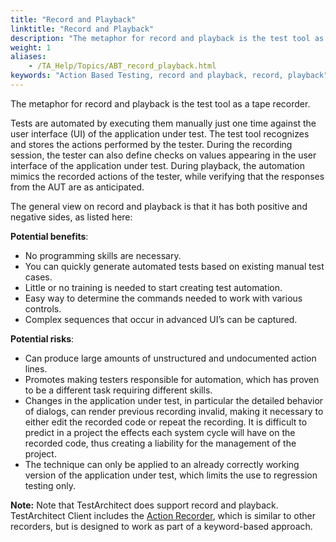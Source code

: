 ```yaml
--- 
title: "Record and Playback"
linktitle: "Record and Playback"
description: "The metaphor for record and playback is the test tool as a tape recorder."
weight: 1
aliases: 
    - /TA_Help/Topics/ABT_record_playback.html
keywords: "Action Based Testing, record and playback, record, playback"
---
```


The metaphor for record and playback is the test tool as a tape recorder.

Tests are automated by executing them manually just one time against the user interface \(UI\) of the application under test. The test tool recognizes and stores the actions performed by the tester. During the recording session, the tester can also define checks on values appearing in the user interface of the application under test. During playback, the automation mimics the recorded actions of the tester, while verifying that the responses from the AUT are as anticipated.

The general view on record and playback is that it has both positive and negative sides, as listed here:

**Potential benefits**:

-   No programming skills are necessary.
-   You can quickly generate automated tests based on existing manual test cases.
-   Little or no training is needed to start creating test automation.
-   Easy way to determine the commands needed to work with various controls.
-   Complex sequences that occur in advanced UI’s can be captured.

**Potential risks**:

-   Can produce large amounts of unstructured and undocumented action lines.
-   Promotes making testers responsible for automation, which has proven to be a different task requiring different skills.
-   Changes in the application under test, in particular the detailed behavior of dialogs, can render previous recording invalid, making it necessary to either edit the recorded code or repeat the recording. It is difficult to predict in a project the effects each system cycle will have on the recorded code, thus creating a liability for the management of the project.
-   The technique can only be applied to an already correctly working version of the application under test, which limits the use to regression testing only.

**Note:** Note that TestArchitect does support record and playback. TestArchitect Client includes the [Action Recorder](/TA_Help/Topics/Creating_and_using_actions_AR.html), which is similar to other recorders, but is designed to work as part of a keyword-based approach.



